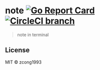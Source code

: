 # note [![Go Report Card](https://goreportcard.com/badge/github.com/zcong1993/note)](https://goreportcard.com/report/github.com/zcong1993/note) [![CircleCI branch](https://img.shields.io/circleci/project/github/zcong1993/note/master.svg)](https://circleci.com/gh/zcong1993/note/tree/master)

> note in terminal

## License

MIT &copy; zcong1993
